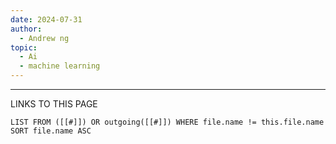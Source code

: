 ```yaml
---
date: 2024-07-31
author:
  - Andrew ng
topic:
  - Ai
  - machine learning
---
```


----
LINKS TO THIS PAGE 
```dataview
LIST FROM ([[#]]) OR outgoing([[#]]) WHERE file.name != this.file.name SORT file.name ASC 
```

